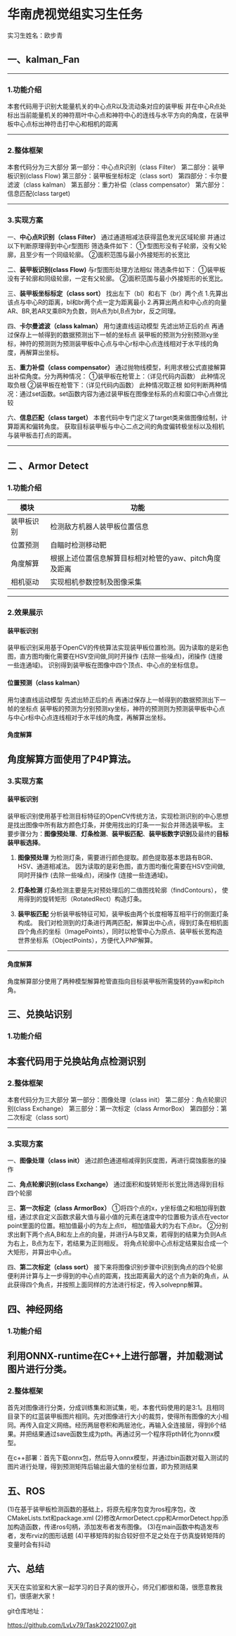 
# 华南虎视觉组实习生任务

实习生姓名：欧步青
## 一、kalman_Fan
---
### 1.功能介绍
本套代码用于识别大能量机关的中心点R以及流动条对应的装甲板
并在中心R点处标出当前能量机关的神符扇叶中心点和神符中心的连线与水平方向的角度，在装甲板中心点标出神符击打中心和相机的距离

---
### 2.整体框架
本套代码分为三大部分
第一部分：中心点R识别（class Filter）
第二部分：装甲板识别(class Flow)
第三部分：装甲板坐标标定（class sort）
第四部分：卡尔曼滤波（class kalman）
第五部分：重力补偿（class compensator）
第六部分：信息匹配(class target)

---
### 3.实现方案  
一、**中心点R识别（class Filter）**
通过通道相减法获得蓝色发光区域轮廓
并通过以下判断原理得到中心r型图形
筛选条件如下：
①r型图形没有子轮廓，没有父轮廓，且至少有一个同级轮廓。
②面积范围与最小外接矩形的长宽比

二、**装甲板识别(class Flow)**
与r型图形处理方法相似
筛选条件如下：
①装甲板没有子轮廓和同级轮廓，一定有父轮廓。
②面积范围与最小外接矩形的长宽比。

三、**装甲板坐标标定（class sort）**
找出左下（bl）和右下（br）两个点
1.先算出该点与中心R的距离，bl和br两个点一定为距离最小
2.再算出两点和中心点的向量AR、BR,若AR叉乘BR为负数，则A点为bl,B点为br，反之同理。

四、**卡尔曼滤波（class kalman）**
用匀速直线运动模型 先滤出矫正后的点 再通过保存上一帧得到的数据预测出下一帧的坐标点 装甲板的预测为分别预测xy坐标，神符的预测则为预测装甲板中心点与中心r标中心点连线相对于水平线的角度，再解算出坐标。

五、**重力补偿（class compensator）**
通过抛物线模型，利用求根公式直接解算出补偿角度。分为两种情况：
①装甲板在枪管上：（详见代码内函数）
此种情况取负根
②装甲板在枪管下：（详见代码内函数）
此种情况取正根
如何判断两种情况：通过set函数。set函数内容为通过装甲板在图像坐标系的点和窗口中心点做比较

六、**信息匹配（class target）**
本套代码中专门定义了target类来做图像绘制，计算距离和偏转角度。
获取目标装甲板与中心二点之间的角度偏转极坐标以及相机与装甲板击打点的距离。

---
## 二 、Armor Detect

### 1.功能介绍
|模块     |功能     |
| ------- | ------ |
|装甲板识别| 检测敌方机器人装甲板位置信息 |
|位置预测| 自瞄时检测移动靶 |
|角度解算| 根据上述位置信息解算目标相对枪管的yaw、pitch角度及距离 |
|相机驱动| 实现相机参数控制及图像采集 |
---
### 2.效果展示
#### 装甲板识别
装甲板识别采用基于OpenCV的传统算法实现装甲板位置检测。因为读取的是彩色图，直方图均衡化需要在HSV空间做,同时开操作 (去除一些噪点)，闭操作 (连接一些连通域)。
识别得到装甲板在图像中四个顶点、中心点的坐标信息。 

#### 位置预测（class kalman）
用匀速直线运动模型 先滤出矫正后的点 再通过保存上一帧得到的数据预测出下一帧的坐标点 装甲板的预测为分别预测xy坐标，神符的预测则为预测装甲板中心点与中心r标中心点连线相对于水平线的角度，再解算出坐标。

#### 角度解算  
角度解算方面使用了P4P算法。 
---
### 3.实现方案  
#### 装甲板识别  
装甲板识别使用基于检测目标特征的OpenCV传统方法，实现检测识别的中心思想是找出图像中所有敌方颜色灯条，并使用找出的灯条一一拟合并筛选装甲板。 
主要步骤分为：**图像预处理**、**灯条检测**、**装甲板匹配**、**装甲板数字识别**及最终的**目标装甲板选择**。 
1. **图像预处理** 
为检测灯条，需要进行颜色提取。颜色提取基本思路有BGR、HSV、通道相减法。 
因为读取的是彩色图，直方图均衡化需要在HSV空间做,同时开操作 (去除一些噪点)，闭操作 (连接一些连通域)。

2. **灯条检测** 
灯条检测主要是先对预处理后的二值图找轮廓（findContours），
使用得到的旋转矩形（RotatedRect）构造灯条。

3. **装甲板匹配** 
分析装甲板特征可知，装甲板由两个长度相等互相平行的侧面灯条构成。
我们对检测到的灯条进行两两匹配，解算出中心点，得到灯条在相机面四个角点的坐标（ImagePoints），同时以枪管中心为原点、装甲板长宽构造世界坐标系（ObjectPoints），方便代入PNP解算。

---

#### 角度解算  
角度解算部分使用了两种模型解算枪管直指向目标装甲板所需旋转的yaw和pitch角。 

## 三、兑换站识别
### 1.功能介绍
本套代码用于兑换站角点检测识别
---
### 2.整体框架
本套代码分为三大部分
第一部分：图像处理（class init）
第二部分：角点轮廓识别(class Exchange）
第三部分：第一次标定（class ArmorBox）
第四部分：第二次标定（class sort）

---
### 3.实现方案  
一、**图像处理（class init）**
通过颜色通道相减得到灰度图，再进行腐蚀膨胀的操作

二、**角点轮廓识别(class Exchange）**
通过面积和旋转矩形长宽比筛选得到目标四个轮廓

三、**第一次标定（class ArmorBox）**
①将四个点的x，y坐标值之和相加得到数组，通过求自定义函数求最大值与最小值的元素在速度中的位置极为该点在vector point里面的位置。相加值最小的为左上点tl，
相加值最大的为右下点br。
②分别求出剩下两个点A,B和左上点的向量，并进行A与B叉乘，若得到的结果为负则A点为右上，B点为左下，若结果为正则相反。
将角点轮廓中心点标定结果拟合成一个大矩形，并算出中心点。

四、**第二次标定（class sort）**
接下来将图像识别步骤中识别到角点的四个轮廓便利并计算与上一步得到的中心点的距离，找出距离最大的这个点为新的角点，从此获得四个角点，并按照上面同样的方法进行标定，传入solvepnp解算。


## 四、神经网络
### 1.功能介绍
利用ONNX-runtime在C++上进行部署，并加载测试图片进行分类。
---
### 2.整体框架
首先对图像进行分类，分成训练集和测试集，呃，本套代码使用的是3:1。且相同目录下的红蓝装甲板图片相同。先对图像进行大小的裁剪，使得所有图像的大小相同。再传入自定义网络。经历两层卷积和两层池化，再输入全连接层，得到6个结果。并把结果通过save函数生成为pth。再通过另一个程序将pth转化为onnx模型。

在c++部署：首先下载onnx包，然后导入onnx模型，并通过bin函数对载入测试的图片进行处理，得到预测矩阵后输出最大值的坐标位置，即为预测结果


## 五、ROS
(1)在基于装甲板检测函数的基础上，将原先程序包变为ros程序包，改CMakeLists.txt和package.xml
(2)修改ArmorDetect.cpp和ArmorDetect.hpp添加构造函数，传递ros句柄，添加发布者发布图像。
(3)在main函数中构造发布者，发布rviz的图形话题
(4)平移矩阵的拟合较好但不足之处在于仿真旋转矩阵的变量时会有抖动


## 六、总结

天天在实验室和大家一起学习的日子真的很开心，师兄们都很和蔼，很愿意教我们，很感谢大家！


git仓库地址：

https://github.com/LvLv79/Task20221007.git

